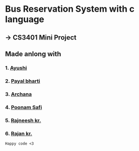 # Bus Reservation System with c language

## -> CS3401 Mini Project


## Made anlong with


### 1. [Ayushi](https://github.com/Ayushi1881)

### 2. [Payal bharti](https://github.com/Payal1bharti)

### 3. [Archana ](https://github.com/arc2001)

### 4. [Poonam Safi](https://github.com/pnmsafi)

### 5. [Rajneesh kr.](https://github.com/rajneesh1002)

### 6. [Rajan kr.](https://github.com/krcpr007)

`Happy code <3`
